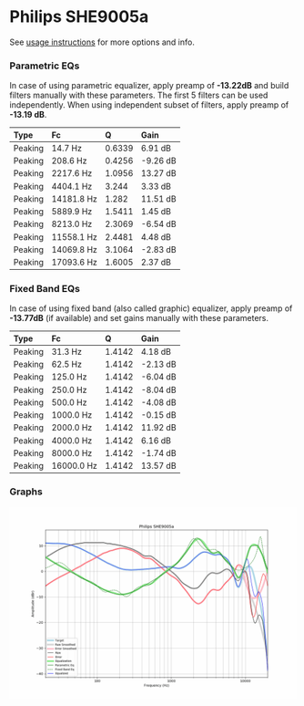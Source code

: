 # Philips SHE9005a
See [usage instructions](https://github.com/jaakkopasanen/AutoEq#usage) for more options and info.

### Parametric EQs
In case of using parametric equalizer, apply preamp of **-13.22dB** and build filters manually
with these parameters. The first 5 filters can be used independently.
When using independent subset of filters, apply preamp of **-13.19 dB**.

| Type    | Fc         |      Q | Gain     |
|:--------|:-----------|:-------|:---------|
| Peaking | 14.7 Hz    | 0.6339 | 6.91 dB  |
| Peaking | 208.6 Hz   | 0.4256 | -9.26 dB |
| Peaking | 2217.6 Hz  | 1.0956 | 13.27 dB |
| Peaking | 4404.1 Hz  | 3.244  | 3.33 dB  |
| Peaking | 14181.8 Hz | 1.282  | 11.51 dB |
| Peaking | 5889.9 Hz  | 1.5411 | 1.45 dB  |
| Peaking | 8213.0 Hz  | 2.3069 | -6.54 dB |
| Peaking | 11558.1 Hz | 2.4481 | 4.48 dB  |
| Peaking | 14069.8 Hz | 3.1064 | -2.83 dB |
| Peaking | 17093.6 Hz | 1.6005 | 2.37 dB  |

### Fixed Band EQs
In case of using fixed band (also called graphic) equalizer, apply preamp of **-13.77dB**
(if available) and set gains manually with these parameters.

| Type    | Fc         |      Q | Gain     |
|:--------|:-----------|:-------|:---------|
| Peaking | 31.3 Hz    | 1.4142 | 4.18 dB  |
| Peaking | 62.5 Hz    | 1.4142 | -2.13 dB |
| Peaking | 125.0 Hz   | 1.4142 | -6.04 dB |
| Peaking | 250.0 Hz   | 1.4142 | -8.04 dB |
| Peaking | 500.0 Hz   | 1.4142 | -4.08 dB |
| Peaking | 1000.0 Hz  | 1.4142 | -0.15 dB |
| Peaking | 2000.0 Hz  | 1.4142 | 11.92 dB |
| Peaking | 4000.0 Hz  | 1.4142 | 6.16 dB  |
| Peaking | 8000.0 Hz  | 1.4142 | -1.74 dB |
| Peaking | 16000.0 Hz | 1.4142 | 13.57 dB |

### Graphs
![](./Philips%20SHE9005a.png)